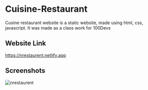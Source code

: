 # Cuisine-Restaurant
Cusine restaurant website is a static website, made using html, css, javascript. It was made as a class work for 100Devs

## Website Link
https://nrestaurent.netlify.app

## Screenshots

![nrestaurent](https://user-images.githubusercontent.com/51822103/192154177-08ffb439-27b9-4bf3-b465-32569ac83078.png)
